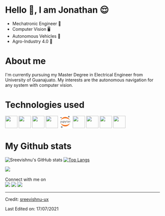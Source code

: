 # Hello :wave:, I am Jonathan 😌
- Mechatronic Engineer 🤖
- Computer Vision 🖥️
- Autonomous Vehicles 🚗
- Agro-Industry 4.0 🚜


# About me
I'm currently pursuing my Master Degree in Electrical Engineer from University of Guanajuato. My interests are the autonomous navigation for any system with computer vision.  

# Technologies used

<code><img height="40" width="40" src="https://upload.wikimedia.org/wikipedia/commons/1/18/C_Programming_Language.svg"></code>
<code><img height="40" width="40" src="https://upload.wikimedia.org/wikipedia/commons/1/18/ISO_C%2B%2B_Logo.svg"></code>
<code><img height="40" width="40" src="https://upload.wikimedia.org/wikipedia/commons/c/c3/Python-logo-notext.svg"></code>
<code><img height="40" width="40" src="https://upload.wikimedia.org/wikipedia/commons/2/21/Matlab_Logo.png"></code>
<code><img height="40" width="40" src="https://raw.githubusercontent.com/github/explore/80688e429a7d4ef2fca1e82350fe8e3517d3494d/topics/jupyter-notebook/jupyter-notebook.png"></code>
<code><img height="40" width="40" src="https://docs.opencv.org/4.x/opencv-logo-small.png"></code>
<code><img height="40" width="40" src="http://forum.open3d.org/uploads/default/original/1X/2995429c0805dedbe3e39bef97112a010ec169b9.png"></code>
<code><img height="40" width="40" src="https://upload.wikimedia.org/wikipedia/commons/2/2d/Tensorflow_logo.svg"></code>
<code><img height="40" width="40" src= "https://upload.wikimedia.org/wikipedia/commons/3/35/Tux.svg"></code>





# My Github stats
![Sreevishnu's GitHub stats](https://github-readme-stats.vercel.app/api?username=sreevishnu-ux&hide=issues&show_icons=true&theme=gotham)
[![Top Langs](https://github-readme-stats.vercel.app/api/top-langs/?username=sreevishnu-ux&layout=compact&theme=gotham)](https://github.com/anuraghazra/github-readme-stats)

<a href="https://wakatime.com"><img src="https://wakatime.com/share/@sreevishnu_ux/79cd408d-2c54-421e-aef3-ef0007369468.png" width = 400px /></a>




<p>Connect with me on
<br>	
<a target="_blank" href="https://www.linkedin.com/in/sreevishnu-t-84b335173/"><img src="https://img.shields.io/badge/-LinkedIn-0077B5?style=for-the-badge&logo=Linkedin&logoColor=white"></img></a>
<a target="_blank" href="https://mail.google.com/mail/u/0/?tab=rm&ogbl#inbox"><img src="https://img.shields.io/badge/-Gmail-D14836?style=for-the-badge&logo=Gmail&logoColor=white"></img></a>
<a target="_blank" href="https://twitter.com/t_sreevishnu"><img src="https://img.shields.io/badge/-Twitter-1DA1F2?style=for-the-badge&logo=Twitter&logoColor=white"></img></a>

<br>
</p>

------

Credit: [sreevishnu-ux](https://github.com/sreevishnu-ux)

Last Edited on: 17/07/2021
